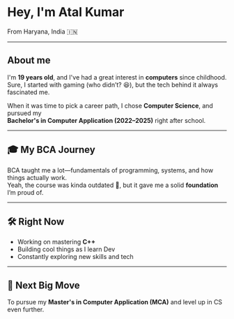 # Hey, I'm **Atal Kumar**   
From Haryana, India 🇮🇳

---

## About me

I'm **19 years old**, and I've had a great interest in **computers** since childhood.  
Sure, I started with gaming (who didn’t? 😆), but the tech behind it always fascinated me.

When it was time to pick a career path, I chose **Computer Science**, and pursued my  
**Bachelor's in Computer Application (2022–2025)** right after school.

---

## 🎓 My BCA Journey

BCA taught me a lot—fundamentals of programming, systems, and how things actually work.  
Yeah, the course was kinda outdated 👀, but it gave me a solid **foundation** I’m proud of.

---

## 🛠️ Right Now

- Working on mastering **C++**
- Building cool things as I learn Dev
- Constantly exploring new skills and tech

---

## 🎯 Next Big Move

To pursue my **Master's in Computer Application (MCA)** and level up in CS even further.

